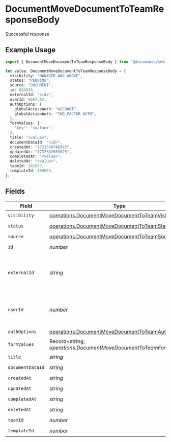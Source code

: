 # DocumentMoveDocumentToTeamResponseBody

Successful response

## Example Usage

```typescript
import { DocumentMoveDocumentToTeamResponseBody } from "@documenso/sdk-typescript/models/operations";

let value: DocumentMoveDocumentToTeamResponseBody = {
  visibility: "MANAGER_AND_ABOVE",
  status: "PENDING",
  source: "DOCUMENT",
  id: 684935,
  externalId: "<id>",
  userId: 6567.62,
  authOptions: {
    globalAccessAuth: "ACCOUNT",
    globalActionAuth: "TWO_FACTOR_AUTH",
  },
  formValues: {
    "key": "<value>",
  },
  title: "<value>",
  documentDataId: "<id>",
  createdAt: "1721580746993",
  updatedAt: "1737382659825",
  completedAt: "<value>",
  deletedAt: "<value>",
  teamId: 241557,
  templateId: 169025,
};
```

## Fields

| Field                                                                                                                | Type                                                                                                                 | Required                                                                                                             | Description                                                                                                          |
| -------------------------------------------------------------------------------------------------------------------- | -------------------------------------------------------------------------------------------------------------------- | -------------------------------------------------------------------------------------------------------------------- | -------------------------------------------------------------------------------------------------------------------- |
| `visibility`                                                                                                         | [operations.DocumentMoveDocumentToTeamVisibility](../../models/operations/documentmovedocumenttoteamvisibility.md)   | :heavy_check_mark:                                                                                                   | N/A                                                                                                                  |
| `status`                                                                                                             | [operations.DocumentMoveDocumentToTeamStatus](../../models/operations/documentmovedocumenttoteamstatus.md)           | :heavy_check_mark:                                                                                                   | N/A                                                                                                                  |
| `source`                                                                                                             | [operations.DocumentMoveDocumentToTeamSource](../../models/operations/documentmovedocumenttoteamsource.md)           | :heavy_check_mark:                                                                                                   | N/A                                                                                                                  |
| `id`                                                                                                                 | *number*                                                                                                             | :heavy_check_mark:                                                                                                   | N/A                                                                                                                  |
| `externalId`                                                                                                         | *string*                                                                                                             | :heavy_check_mark:                                                                                                   | A custom external ID you can use to identify the document.                                                           |
| `userId`                                                                                                             | *number*                                                                                                             | :heavy_check_mark:                                                                                                   | The ID of the user that created this document.                                                                       |
| `authOptions`                                                                                                        | [operations.DocumentMoveDocumentToTeamAuthOptions](../../models/operations/documentmovedocumenttoteamauthoptions.md) | :heavy_check_mark:                                                                                                   | N/A                                                                                                                  |
| `formValues`                                                                                                         | Record<string, *operations.DocumentMoveDocumentToTeamFormValues*>                                                    | :heavy_check_mark:                                                                                                   | N/A                                                                                                                  |
| `title`                                                                                                              | *string*                                                                                                             | :heavy_check_mark:                                                                                                   | N/A                                                                                                                  |
| `documentDataId`                                                                                                     | *string*                                                                                                             | :heavy_check_mark:                                                                                                   | N/A                                                                                                                  |
| `createdAt`                                                                                                          | *string*                                                                                                             | :heavy_check_mark:                                                                                                   | N/A                                                                                                                  |
| `updatedAt`                                                                                                          | *string*                                                                                                             | :heavy_check_mark:                                                                                                   | N/A                                                                                                                  |
| `completedAt`                                                                                                        | *string*                                                                                                             | :heavy_check_mark:                                                                                                   | N/A                                                                                                                  |
| `deletedAt`                                                                                                          | *string*                                                                                                             | :heavy_check_mark:                                                                                                   | N/A                                                                                                                  |
| `teamId`                                                                                                             | *number*                                                                                                             | :heavy_check_mark:                                                                                                   | N/A                                                                                                                  |
| `templateId`                                                                                                         | *number*                                                                                                             | :heavy_check_mark:                                                                                                   | N/A                                                                                                                  |